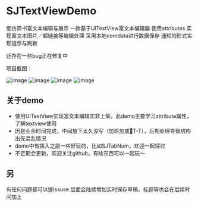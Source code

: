 # SJTextViewDemo
 低仿简书富文本编辑与展示
 一款基于UITextView富文本编辑器
 使用attributes 实现富文本图片／超链接等编辑处理
 采用本地coredata进行数据保存
 通知的形式实现提示与刷新
 
 还存在一些bug正在修复中
 
 项目截图：
 
 ![image](https://github.com/576410448/SJTextViewDemo/blob/master/SJTextViewDemo/screenshot/1.png) 
 ![image](https://github.com/576410448/SJTextViewDemo/blob/master/SJTextViewDemo/screenshot/2.png) 
 ![image](https://github.com/576410448/SJTextViewDemo/blob/master/SJTextViewDemo/screenshot/3.png)
 ![image](https://github.com/576410448/SJTextViewDemo/blob/master/SJTextViewDemo/screenshot/4.png)

## 关于demo

  * 使用UITextView实现富文本编辑实非上策，此demo主要学习attribute属性，了解textview使用
  * 因是业余时间完成，中间放下太久没写（加班加成🐶T-T），后期处理导致结构出先混乱情况
  * demo中有插入之前一些好玩的，比如SJTabNum，欢迎一起探讨
  * 不定期会更新，欢迎关注github，有啥东西可以一起玩～

## 另

 有任何问题都可以提Issuse
 后面会陆续增加实时保存草稿，标题等也会在后续时间加上
